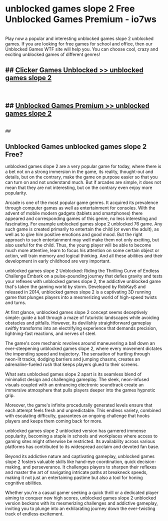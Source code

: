 # unblocked games slope 2  Free Unblocked Games Premium - io7ws <br>
<br>
Play now a popular and interesting unblocked games slope 2 unblocked games. If you are looking for free games for school and office, then our Unblocked Games WTF site will help you. You can choose cool, crazy and exciting unblocked games of different genres!


## ##  [Clicker Games Unblocked >> unblocked games slope 2](http://freeplayer.one?title=unblocked_games_slope_2&ref=UGames)
  <br>

##  ## [Unblocked Games Premium >> unblocked games slope 2](http://freeplayer.one?title=unblocked_games_slope_2&ref=UGames)
  <br>
  ##



## Unblocked Games unblocked games slope 2 Free?

unblocked games slope 2 are a very popular game for today, where there is a bet not on a strong immersion in the game, its reality, thought-out and details, but on the contrary, make the game on purpose easier so that you can turn on and not understand much. But if arcades are simple, it does not mean that they are not interesting, but on the contrary even enjoy more popularity.

Arcade is one of the most popular game genres. It acquired its prevalence through computer games as well as entertainment for consoles. With the advent of mobile modern gadgets (tablets and smartphones) there appeared and corresponding games of this genre, no less interesting and fascinating. For example unblocked games slope 2 unblocked 76 game. Any such game is created primarily to entertain the child (or even the adult), as well as to give him positive emotions and good mood. But the right approach to such entertainment may well make them not only exciting, but also useful for the child. Thus, the young player will be able to become much more attentive, learn to focus his attention on some certain object or action, will train memory and logical thinking. And all these abilities and their development in early childhood are very important.

unblocked games slope 2 Unblocked: Riding the Thrilling Curve of Endless Challenge
Embark on a pulse-pounding journey that defies gravity and tests your reflexes with unblocked games slope 2, the addictive unblocked game that's taken the gaming world by storm. Developed by RobKayS and released in 2014, unblocked games slope 2 is a captivating 3D running game that plunges players into a mesmerizing world of high-speed twists and turns.

At first glance, unblocked games slope 2 concept seems deceptively simple: guide a ball through a maze of futuristic landscapes while avoiding obstacles and pitfalls. However, its devilishly straightforward gameplay swiftly transforms into an electrifying experience that demands precision, lightning-fast reactions, and nerves of steel.

The game's core mechanic revolves around maneuvering a ball down an ever-steepening unblocked games slope 2, where every movement dictates the impending speed and trajectory. The sensation of hurtling through neon-lit tracks, dodging barriers and jumping chasms, creates an adrenaline-fueled rush that keeps players glued to their screens.

What sets unblocked games slope 2 apart is its seamless blend of minimalist design and challenging gameplay. The sleek, neon-infused visuals coupled with an entrancing electronic soundtrack create an immersive atmosphere that pulls players deeper into the games hypnotic grip.

Moreover, the game's infinite procedurally generated levels ensure that each attempt feels fresh and unpredictable. This endless variety, combined with escalating difficulty, guarantees an ongoing challenge that hooks players and keeps them coming back for more.

unblocked games slope 2 unblocked version has garnered immense popularity, becoming a staple in schools and workplaces where access to gaming sites might otherwise be restricted. Its availability across various platforms has contributed to its widespread acclaim and devoted fan base.

Beyond its addictive nature and captivating gameplay, unblocked games slope 2 fosters valuable skills like hand-eye coordination, quick decision-making, and perseverance. It challenges players to sharpen their reflexes and master the art of navigating intricate paths at breakneck speeds, making it not just an entertaining pastime but also a tool for honing cognitive abilities.

Whether you're a casual gamer seeking a quick thrill or a dedicated player aiming to conquer new high scores, unblocked games slope 2 unblocked version beckons with its mesmerizing challenges and addictive gameplay, inviting you to plunge into an exhilarating journey down the ever-twisting track of endless excitement.
